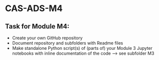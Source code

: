 # CAS-ADS-M4

## Task for Module M4:
- Create your own GitHub repository
- Document repository and subfolders with Readme files
- Make standalone Python script(s) of (parts of) your Module 3 Jupyter notebooks with inline documentation of the code --> see subfolder M3
